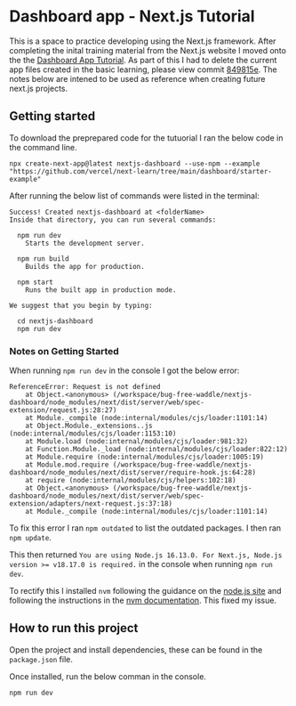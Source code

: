 # Dashboard app - Next.js Tutorial
This is a space to practice developing using the Next.js framework. After completing the inital training material from the Next.js website I moved onto the the [Dashboard App Tutorial](https://nextjs.org/learn/dashboard-app/getting-started). As part of this I had to delete the current app files created in the basic learning, please view commit [849815e](https://github.com/Tiff-C/bug-free-waddle/commit/849815efa6b2c5c1143405b35409076acef28e9d). The notes below are intened to be used as reference when creating future next.js projects. 

## Getting started

To download the preprepared code for the tutuorial I ran the below code in the command line.
```
npx create-next-app@latest nextjs-dashboard --use-npm --example "https://github.com/vercel/next-learn/tree/main/dashboard/starter-example"
```

After running the below list of commands were listed in the terminal:

```
Success! Created nextjs-dashboard at <folderName>
Inside that directory, you can run several commands:

  npm run dev
    Starts the development server.

  npm run build
    Builds the app for production.

  npm start
    Runs the built app in production mode.

We suggest that you begin by typing:

  cd nextjs-dashboard
  npm run dev
```

### Notes on Getting Started

When running `npm run dev` in the console I got the below error:
```
ReferenceError: Request is not defined
    at Object.<anonymous> (/workspace/bug-free-waddle/nextjs-dashboard/node_modules/next/dist/server/web/spec-extension/request.js:28:27)
    at Module._compile (node:internal/modules/cjs/loader:1101:14)
    at Object.Module._extensions..js (node:internal/modules/cjs/loader:1153:10)
    at Module.load (node:internal/modules/cjs/loader:981:32)
    at Function.Module._load (node:internal/modules/cjs/loader:822:12)
    at Module.require (node:internal/modules/cjs/loader:1005:19)
    at Module.mod.require (/workspace/bug-free-waddle/nextjs-dashboard/node_modules/next/dist/server/require-hook.js:64:28)
    at require (node:internal/modules/cjs/helpers:102:18)
    at Object.<anonymous> (/workspace/bug-free-waddle/nextjs-dashboard/node_modules/next/dist/server/web/spec-extension/adapters/next-request.js:37:18)
    at Module._compile (node:internal/modules/cjs/loader:1101:14)
```

To fix this error I ran `npm outdated` to list the outdated packages. I then ran `npm update`.

This then returned `You are using Node.js 16.13.0. For Next.js, Node.js version >= v18.17.0 is required.` in the console when running `npm run dev`. 

To rectify this I installed `nvm` following the guidance on the [node.js site](https://nodejs.org/en/download/package-manager#nvm) and following the instructions in the [nvm documentation](https://github.com/nvm-sh/nvm#install--update-script). This fixed my issue.

## How to run this project

Open the project and install dependencies, these can be found in the `package.json` file.

Once installed, run the below comman in the console. 
```
npm run dev
```

